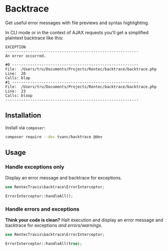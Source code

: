 # Backtrace
Get useful error messages with file previews and syntax highlighting.

In CLI mode or in the context of AJAX requests you'll get a simplified
plaintext backtrace like this:
```
EXCEPTION
-----------------------------------------------------------
An error occurred.

#0 --------------------------------------------------------
File:  /Users/tru/Documents/Projects/Rentec/backtrace/backtrace.php
Line:  20
Calls: blap
#1 --------------------------------------------------------
File:  /Users/tru/Documents/Projects/Rentec/backtrace/backtrace.php
Line:  23
Calls: bloop
-----------------------------------------------------------
```


## Installation
Install via `composer`:
```bash
composer require --dev tvanc/backtrace @dev
```

## Usage
### Handle exceptions only
Display an error message and backtrace for exceptions.
```php
use RentecTravis\backtrace\ErrorInterceptor;

ErrorInterceptor::handleAll();
```

### Handle errors and exceptions
**Think your code is clean?**
Halt execution and display an error message and backtrace for exceptions *and errors/warnings*.

```php
use RentecTravis\backtrace\ErrorInterceptor;

ErrorInterceptor::handleAll(true);
```

